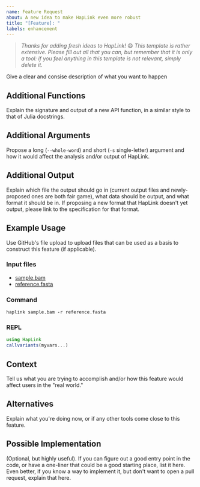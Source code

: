 ```yaml
---
name: Feature Request
about: A new idea to make HapLink even more robust
title: "[Feature]: "
labels: enhancement
---
```


> _Thanks for adding fresh ideas to HapLink!_ :smile:
> _This template is rather extensive. Please fill out all that you can, but
> remember that it is only a tool: if you feel anything in this template is not
> relevant, simply delete it._

Give a clear and consise description of what you want to happen

## Additional Functions

Explain the signature and output of a new API function, in a similar style to
that of Julia docstrings.

## Additional Arguments

Propose a long (`--whole-word`) and short (`-s` single-letter) argument and how
it would affect the analysis and/or output of HapLink.

## Additional Output

Explain which file the output should go in (current output files and
newly-proposed ones are both fair game), what data should be output, and what
format it should be in. If proposing a new format that HapLink doesn't yet
output, please link to the specification for that format.

## Example Usage

Use GitHub's file upload to upload files that can be used as a basis to
construct this feature (if applicable).

### Input files

- [sample.bam](#)
- [reference.fasta](#)

### Command

```shellsession
haplink sample.bam -r reference.fasta
```

### REPL

```julia
using HapLink
callvariants(myvars...)
```

## Context

Tell us what you are trying to accomplish and/or how this feature would affect
users in the "real world."

## Alternatives

Explain what you're doing now, or if any other tools come close to this feature.

## Possible Implementation

(Optional, but highly useful). If you can figure out a good entry point in the
code, or have a one-liner that could be a good starting place, list it here. Even
better, if you know a way to implement it, but don't want to open a pull
request, explain that here.
